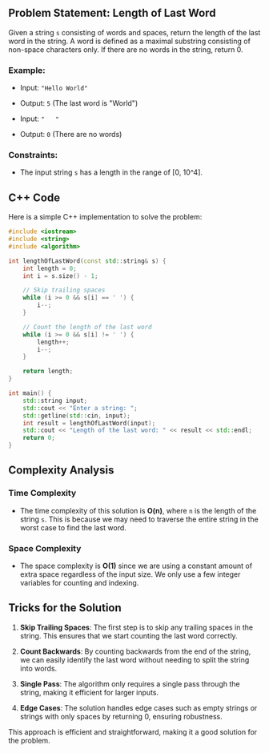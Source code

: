 ## Problem Statement: Length of Last Word

Given a string `s` consisting of words and spaces, return the length of the last word in the string. A word is defined as a maximal substring consisting of non-space characters only. If there are no words in the string, return 0.

### Example:
- Input: `"Hello World"`
- Output: `5` (The last word is "World")

- Input: `"   "`
- Output: `0` (There are no words)

### Constraints:
- The input string `s` has a length in the range of [0, 10^4].

## C++ Code

Here is a simple C++ implementation to solve the problem:

```cpp
#include <iostream>
#include <string>
#include <algorithm>

int lengthOfLastWord(const std::string& s) {
    int length = 0;
    int i = s.size() - 1;

    // Skip trailing spaces
    while (i >= 0 && s[i] == ' ') {
        i--;
    }

    // Count the length of the last word
    while (i >= 0 && s[i] != ' ') {
        length++;
        i--;
    }

    return length;
}

int main() {
    std::string input;
    std::cout << "Enter a string: ";
    std::getline(std::cin, input);
    int result = lengthOfLastWord(input);
    std::cout << "Length of the last word: " << result << std::endl;
    return 0;
}
```

## Complexity Analysis

### Time Complexity
- The time complexity of this solution is **O(n)**, where `n` is the length of the string `s`. This is because we may need to traverse the entire string in the worst case to find the last word.

### Space Complexity
- The space complexity is **O(1)** since we are using a constant amount of extra space regardless of the input size. We only use a few integer variables for counting and indexing.

## Tricks for the Solution

1. **Skip Trailing Spaces**: The first step is to skip any trailing spaces in the string. This ensures that we start counting the last word correctly.

2. **Count Backwards**: By counting backwards from the end of the string, we can easily identify the last word without needing to split the string into words.

3. **Single Pass**: The algorithm only requires a single pass through the string, making it efficient for larger inputs.

4. **Edge Cases**: The solution handles edge cases such as empty strings or strings with only spaces by returning 0, ensuring robustness.

This approach is efficient and straightforward, making it a good solution for the problem.
